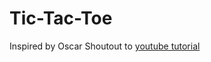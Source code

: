 # Tic-Tac-Toe
Inspired by Oscar
Shoutout to [youtube tutorial](https://www.youtube.com/watch?app=desktop&v=LpSvzaPsnVI)
